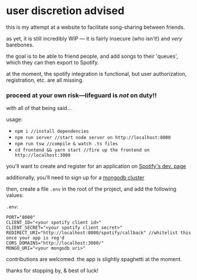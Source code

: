 # **user discretion advised**

this is my attempt at a website to facilitate song-sharing between friends. 

as yet, it is still incredibly WIP — it is fairly insecure (who isn't!) and *very* barebones. 

the goal is to be able to friend people, and add songs to their 'queues', which they can then export to Spotify.

at the moment, the spotify integration is functional, but user authorization, registration, etc. are all missing.

### proceed at your own risk—lifeguard is *not* on duty!!

with all of that being said...

usage: 

- `npm i //install dependencies`
- `npm run server //start node server on http://localhost:8000`
- `npm run tsw //compile & watch .ts files`
- `cd frontend && yarn start //fire up the frontend on http://localhost:3000`

you'll want to create and register for an application on [Spotify's dev. page](https://developer.spotify.com/dashboard/login)

additionally, you'll need to sign up for a [mongodb cluster](https://account.mongodb.com/account/login)

then, create a file `.env` in the root of the project, and add the following values:

`.env`:
```
PORT="8000"
CLIENT_ID="<your spotify client id>"
CLIENT_SECRET="<your spotify client secret>"
REDIRECT_URI="http://localhost:8000/spotify/callback" //whitelist this once your app is reg'd
CORS_DOMAINS="http://localhost:3000/"
MONGO_URI="<your mongodb uri>"
```
contributions are welcomed. the app is slightly spaghetti at the moment.

thanks for stopping by, & best of luck!
